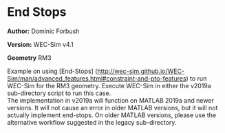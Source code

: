# End Stops

**Author:**  	Dominic Forbush

**Version:** 	WEC-Sim v4.1

**Geometry**	RM3

Example on using [End-Stops] (http://wec-sim.github.io/WEC-Sim/man/advanced_features.html#constraint-and-pto-features) to run WEC-Sim for the RM3 geometry. Execute WEC-Sim in either the v2019a sub-directory script to run this case.  
The implementation in v2019a will function on MATLAB 2019a and newer versions. It will not cause an error in older MATLAB versions, but it will not actually implement end-stops. 
On older MATLAB versions, please use the alternative workflow suggested in the legacy sub-directory.



